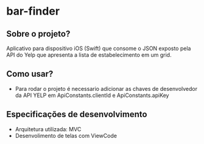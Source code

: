 # bar-finder

## Sobre o projeto?

Aplicativo para dispositivo iOS (Swift) que consome o JSON exposto pela API do Yelp que apresenta a lista de estabelecimento em um grid.


## Como usar?

* Para rodar o projeto é necessario adicionar as chaves de desenvolvedor da API YELP em ApiConstants.clientId e ApiConstants.apiKey


## Especificações de desenvolvimento

* Arquitetura utilizada: MVC
* Desenvolimento de telas com ViewCode
